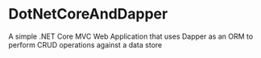 # DotNetCoreAndDapper
A simple .NET Core MVC Web Application that uses Dapper as an ORM to perform CRUD operations against a data store
